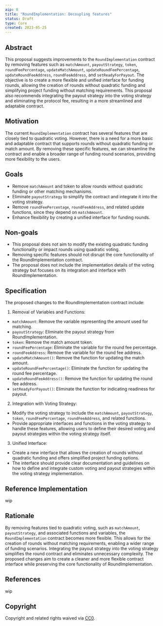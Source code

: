 ```yaml
---
aip: 8
title: "RoundImplementation: Decoupling features"
status: Draft
type: Core
created: 2023-05-25
---
```


## Abstract

This proposal suggests improvements to the `RoundImplementation` contract by removing features such as `matchAmount`, `payoutStrategy`, `token`, `roundFeePercentage`, `updateMatchAmount`, `updateRoundFeePercentage`, `updateRoundFeeAddress`, `roundFeeAddress`, and `setReadyForPayout`. The objective is to create a more flexible and unified interface for funding rounds, allowing the creation of rounds without quadratic funding and simplifying project funding without matching requirements. This proposal also recommends integrating the payout strategy into the voting strategy and eliminating the protocol fee, resulting in a more streamlined and adaptable contract.

## Motivation

The current `RoundImplementation` contract has several features that are closely tied to quadratic voting. However, there is a need for a more basic and adaptable contract that supports rounds without quadratic funding or match amount. By removing these specific features, we can streamline the contract and enable a broader range of funding round scenarios, providing more flexibility to the users.

## Goals

- Remove `matchAmount` and token to allow rounds without quadratic funding or other matching mechanisms.
- Eliminate `payoutStrategy` to simplify the contract and integrate it into the voting strategy.
- Remove `roundFeePercentage`, `roundFeeAddress`, and related update functions, since they depend on `matchAmount`.
- Enhance flexibility by creating a unified interface for funding rounds.

## Non-goals

- This proposal does not aim to modify the existing quadratic funding functionality or impact rounds using quadratic voting.
- Removing specific features should not disrupt the core functionality of the RoundImplementation contract.
- The proposal does not include the implementation details of the voting strategy but focuses on its integration and interface with RoundImplementation.

## Specification

The proposed changes to the RoundImplementation contract include:

1. Removal of Variables and Functions:

- `matchAmount`: Remove the variable representing the amount used for matching.
- `payoutStrategy`: Eliminate the payout strategy from RoundImplementation.
- `token`: Remove the match amount token.
- `roundFeePercentage`: Eliminate the variable for the round fee percentage.
- `roundFeeAddress`: Remove the variable for the round fee address.
- `updateMatchAmount()`: Remove the function for updating the match amount.
- `updateRoundFeePercentage()`: Eliminate the function for updating the round fee percentage.
- `updateRoundFeeAddress()`: Remove the function for updating the round fee address.
- `setReadyForPayout()`: Eliminate the function for indicating readiness for payout.

2. Integration with Voting Strategy:

- Modify the voting strategy to include the `matchAmount`, `payoutStrategy`, `token`, `roundFeePercentage`, `roundFeeAddress`, and related functions.
- Provide appropriate interfaces and functions in the voting strategy to handle these features, allowing users to define their desired voting and payout strategies within the voting strategy itself.

3. Unified Interface:

- Create a new interface that allows the creation of rounds without quadratic funding and offers simplified project funding options.
- The interface should provide clear documentation and guidelines on how to define and integrate custom voting and payout strategies within the voting strategy implementation.

## Reference Implementation
wip
<!--
This section is optional.

The Reference Implementation section should include a minimal implementation
that assists in understanding or implementing this specification. It should
not include project build files. The reference implementation is not
a replacement for the Specification section, and the proposal should still be
understandable without it. If the reference implementation is too large to
reasonably be included inline, then consider adding it as one or more files in
`../assets/aip-####/`. External links will not be allowed.

TODO: Remove this comment before submitting
-->

## Rationale

By removing features tied to quadratic voting, such as `matchAmount`, `payoutStrategy`, and associated functions and variables, the `RoundImplementation` contract becomes more flexible. This allows for the creation of rounds without matching requirements, enabling a wider range of funding scenarios. Integrating the payout strategy into the voting strategy simplifies the round contract and eliminates unnecessary complexity. The proposed changes aim to create a cleaner and more flexible contract interface while preserving the core functionality of RoundImplementation.

## References
wip
<!--
This section is optional. 

If applicable, provide a list of any relevant sources and citations used
elsewhere in this AIP:

    A list of relevant links like for this proposal

    - [forum discussion](discordlink)
    - [tests](githublink)
    - [proposalCode](githublink)

TODO: Remove this comment before submitting
-->

## Copyright

Copyright and related rights waived via [CC0](../LICENSE.md).

